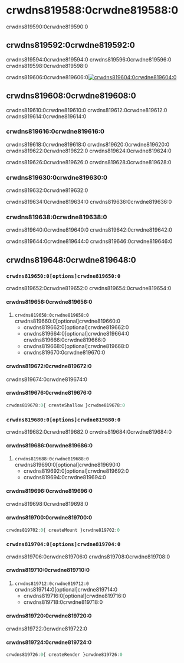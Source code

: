 # crwdns819588:0crwdne819588:0

<p class="description">crwdns819590:0crwdne819590:0</p>

## crwdns819592:0crwdne819592:0

crwdns819594:0crwdne819594:0 crwdns819596:0crwdne819596:0 crwdns819598:0crwdne819598:0

crwdns819606:0crwdne819606:0[![crwdns819604:0crwdne819604:0](crwdns819602:0crwdne819602:0)](crwdns819600:0crwdne819600:0)

## crwdns819608:0crwdne819608:0

crwdns819610:0crwdne819610:0 crwdns819612:0crwdne819612:0 crwdns819614:0crwdne819614:0

### crwdns819616:0crwdne819616:0

crwdns819618:0crwdne819618:0 crwdns819620:0crwdne819620:0 crwdns819622:0crwdne819622:0 crwdns819624:0crwdne819624:0

crwdns819626:0crwdne819626:0 crwdns819628:0crwdne819628:0

### crwdns819630:0crwdne819630:0

crwdns819632:0crwdne819632:0

crwdns819634:0crwdne819634:0 crwdns819636:0crwdne819636:0

### crwdns819638:0crwdne819638:0

crwdns819640:0crwdne819640:0 crwdns819642:0crwdne819642:0

crwdns819644:0crwdne819644:0 crwdns819646:0crwdne819646:0

## crwdns819648:0crwdne819648:0

### `crwdns819650:0[options]crwdne819650:0`

crwdns819652:0crwdne819652:0 crwdns819654:0crwdne819654:0

#### crwdns819656:0crwdne819656:0

1. `crwdns819658:0crwdne819658:0` crwdns819660:0[optional]crwdne819660:0 
    - crwdns819662:0[optional]crwdne819662:0
    - crwdns819664:0[optional]crwdne819664:0 crwdns819666:0crwdne819666:0
    - crwdns819668:0[optional]crwdne819668:0
    - crwdns819670:0crwdne819670:0

#### crwdns819672:0crwdne819672:0

crwdns819674:0crwdne819674:0

#### crwdns819676:0crwdne819676:0

```jsx
crwdns819678:0{ createShallow }crwdne819678:0
```

### `crwdns819680:0[options]crwdne819680:0`

crwdns819682:0crwdne819682:0 crwdns819684:0crwdne819684:0

#### crwdns819686:0crwdne819686:0

1. `crwdns819688:0crwdne819688:0` crwdns819690:0[optional]crwdne819690:0 
    - crwdns819692:0[optional]crwdne819692:0
    - crwdns819694:0crwdne819694:0

#### crwdns819696:0crwdne819696:0

crwdns819698:0crwdne819698:0

#### crwdns819700:0crwdne819700:0

```jsx
crwdns819702:0{ createMount }crwdne819702:0
```

### `crwdns819704:0[options]crwdne819704:0`

crwdns819706:0crwdne819706:0 crwdns819708:0crwdne819708:0

#### crwdns819710:0crwdne819710:0

1. `crwdns819712:0crwdne819712:0` crwdns819714:0[optional]crwdne819714:0 
    - crwdns819716:0[optional]crwdne819716:0
    - crwdns819718:0crwdne819718:0

#### crwdns819720:0crwdne819720:0

crwdns819722:0crwdne819722:0

#### crwdns819724:0crwdne819724:0

```jsx
crwdns819726:0{ createRender }crwdne819726:0
```